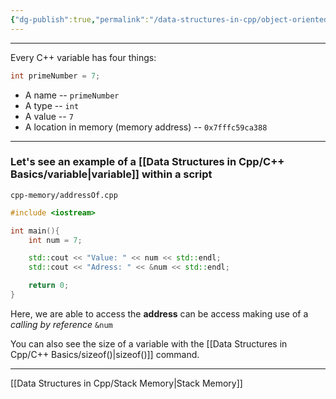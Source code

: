 ```yaml
---
{"dg-publish":true,"permalink":"/data-structures-in-cpp/object-oriented-data-structures-in-c/"}
---
```


---
Every C++ variable has four things:

```c++
int primeNumber = 7;
```

- A name --  `primeNumber`
- A type -- `int`
- A value -- `7` 
- A location in memory (memory address) -- `0x7fffc59ca388`

---
### Let's see an example of a [[Data Structures in Cpp/C++ Basics/variable\|variable]] within a script

`cpp-memory/addressOf.cpp`
```c++
#include <iostream>

int main(){
	int num = 7;

	std::cout << "Value: " << num << std::endl;
	std::cout << "Adress: " << &num << std::endl;

	return 0;
}
```

Here, we are able to access the **address** can be access making use of a _calling by reference_ `&num`

You can also see the size of a variable with the [[Data Structures in Cpp/C++ Basics/sizeof()\|sizeof()]] command.

---

[[Data Structures in Cpp/Stack Memory\|Stack Memory]]